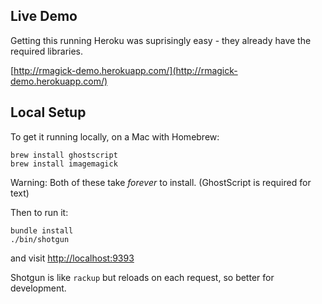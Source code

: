 ## Live Demo

Getting this running Heroku was suprisingly easy - they already have the required libraries.

[http://rmagick-demo.herokuapp.com/](http://rmagick-demo.herokuapp.com/)

## Local Setup

To get it running locally, on a Mac with Homebrew:

```
brew install ghostscript
brew install imagemagick
```

Warning: Both of these take *forever* to install. (GhostScript is required for text)

Then to run it:

```
bundle install
./bin/shotgun
```

and visit [http://localhost:9393](http://localhost:9393)

Shotgun is like `rackup` but reloads on each request, so better for development.
